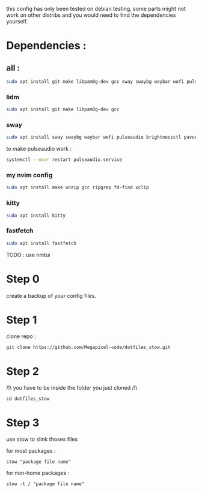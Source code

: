 this config has only been tested on debian testing, some parts might not work on other distribs and you would need to find the dependencies yourself.

# Dependencies :

## all :
```sh
sudo apt install git make libpam0g-dev gcc sway swaybg waybar wofi pulseaudio brightnessctl pavucontrol network-manager blueman inotify-tools psmisc unzip ripgrep fd-find xclip kitty fastfetch
```

### lidm
```sh
sudo apt install git make libpam0g-dev gcc
```
### sway
```sh
sudo apt install sway swaybg waybar wofi pulseaudio brightnessctl pavucontrol network-manager blueman inotify-tools psmisc
```
to make pulseaudio work :
```sh
systemctl --user restart pulseaudio.service
```
### my nvim config
```sh
sudo apt install make unzip gcc ripgrep fd-find xclip
```
### kitty
```sh
sudo apt install kitty
```
### fastfetch
```sh
sudo apt install fastfetch
```

 TODO : use nmtui

# Step 0
create a backup of your config files.

# Step 1
clone repo :

```git clone https://github.com/Megapixel-code/dotfiles_stow.git```

# Step 2

/!\ you have to be inside the folder you just cloned /!\
```
cd dotfiles_stow
```

# Step 3

use stow to slink thoses files

for most packages :

```
stow "package file name"
```

for non-home packages :

```
stow -t / "package file name"
```
